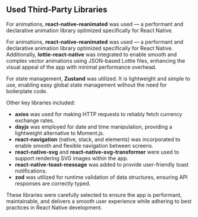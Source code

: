 ## Used Third-Party Libraries

For animations, **react-native-reanimated** was used — a performant and declarative animation library optimized specifically for React Native.

For animations, **react-native-reanimated** was used — a performant and declarative animation library optimized specifically for React Native. Additionally, **lottie-react-native** was integrated to enable smooth and complex vector animations using JSON-based Lottie files, enhancing the visual appeal of the app with minimal performance overhead.

For state management, **Zustand** was utilized. It is lightweight and simple to use, enabling easy global state management without the need for boilerplate code.

Other key libraries included:

- **axios** was used for making HTTP requests to reliably fetch currency exchange rates.
- **dayjs** was employed for date and time manipulation, providing a lightweight alternative to Moment.js.
- **react-navigation** (native, stack, and elements) was incorporated to enable smooth and flexible navigation between screens.
- **react-native-svg** and **react-native-svg-transformer** were used to support rendering SVG images within the app.
- **react-native-toast-message** was added to provide user-friendly toast notifications.
- **zod** was utilized for runtime validation of data structures, ensuring API responses are correctly typed.

These libraries were carefully selected to ensure the app is performant, maintainable, and delivers a smooth user experience while adhering to best practices in React Native development.
